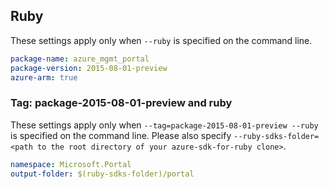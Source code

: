 ## Ruby

These settings apply only when `--ruby` is specified on the command line.

```yaml
package-name: azure_mgmt_portal
package-version: 2015-08-01-preview
azure-arm: true
```

### Tag: package-2015-08-01-preview and ruby

These settings apply only when `--tag=package-2015-08-01-preview --ruby` is specified on the command line.
Please also specify `--ruby-sdks-folder=<path to the root directory of your azure-sdk-for-ruby clone>`.

```yaml $(tag) == 'package-2015-08-01-preview' && $(ruby)
namespace: Microsoft.Portal
output-folder: $(ruby-sdks-folder)/portal
```
